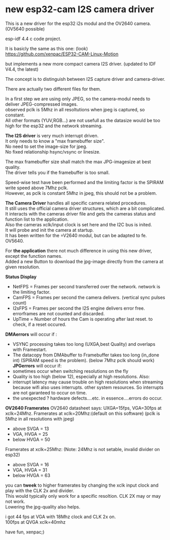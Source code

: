 # new esp32-cam I2S camera driver


This is a new driver for the esp32 i2s modul and the OV2640 camera. (OV5640 possible)

esp-idf 4.4 c code project.

It is basicly the same as this one: (look)  
https://github.com/xenpac/ESP32-CAM-Linux-Motion

but implements a new more compact camera I2S driver.
(updated to IDF V4.4, the latest)

The concept is to distinguish between I2S capture driver and camera-driver.

There are actually two different files for them.

In a first step we are using only JPEG, so the camera-modul needs to deliver JPEG-compressed images.  
observed pclk is 5Mhz in all resoltutions when jpeg is captured, so constant.  
All other formats (YUV,RGB...) are not usefull as the datasize would be too high for the esp32 and the network streaming.  

**The I2S driver** is very much interrupt driven.  
It only needs to know a "max framebuffer size".  
No need to set the image-size for jpeg.  
No fixed relationship hsync/vsync or linesize.  

The max framebuffer size shall match the max JPG-imagesize at best quality.  
The driver tells you if the framebuffer is too small.  

Speed-wise test have been performed and the limiting factor is the SPIRAM write speed above 7Mhz pclk.  
However, as pclk is constant 5Mhz in jpeg, this should not be a problem.  

**The Camera Driver** handles all specific camera related procedures.  
It still uses the official camera driver structures, which are a bit complicated.  
It interacts with the cameras driver file and gets the cameras status and function list to the application.  
Also the cameras xclk/input clock is set here and the I2C bus is inited.  
It will probe and init the camera at startup.  
It has been written for the =V2640 modul, but can be adapted to fe. OV5640.  

For **the application** there not much difference in using this new driver, except the function names.  
Added a new Button to download the jpg-image directly from the camera at given resolution.  


**Status Display**
- NetFPS = Frames per second transferred over the network. network is the limiting factor.
- CamFPS = Frames per second the camera delivers. (vertical sync pulses count)
- I2sFPS = Frames per second the I2S engine delivers error free. errorframes are not counted and discarded.
- UpTime = Number of hours the Cam is operating after last reset. to check, if a reset occured.

**DMAerrors** will occur if :
- VSYNC processing takes too long (UXGA,best Quality) and overlaps with Framestart.
- The datacopy from DMAbuffer to Framebuffer takes too long (in_done int) (SPIRAM speed is the problem). (below 7Mhz pclk should work)
**JPGerrors** will occur if:
- sometimes occur when switching resolutions on the fly
- Quality is too high (below 12), especially at high resolutions.
Also:
- interrupt latency may cause trouble on high resolutions when streaming because wifi also uses interrupts. other system resources.
   So interrupts are not garanteed to occur on time.
- the unexpected ? hardware defects....etc.
in essence....errors do occur.

**OV2640 Framerates**
OV2640 datasheet says: UXGA=15fps, VGA=30fps  at xclk=24Mhz.
Framerates at xclk=20Mhz:(default on this software) (pclk is 5Mhz in all resolutions with jpeg)
- above SVGA = 13
- VGA, HVGA = 25
- below HVGA = 50

Framerates at xclk=25Mhz: (Note: 24Mhz is not setable, invalid divider on esp32)
- above SVGA = 16
- VGA, HVGA = 31
- below HVGA = 63


you can **tweek** to higher framerates by changing the xclk input clock and play with the CLK 2x and divider.  
This would typically only work for a specific resoltion. CLK 2X may or may not work.  
Lowering the jpg-quality also helps.  

i got 44 fps at VGA with 18Mhz clock and CLK 2x on.  
100fps at QVGA xclk=40mhz  


have fun, xenpac;)
